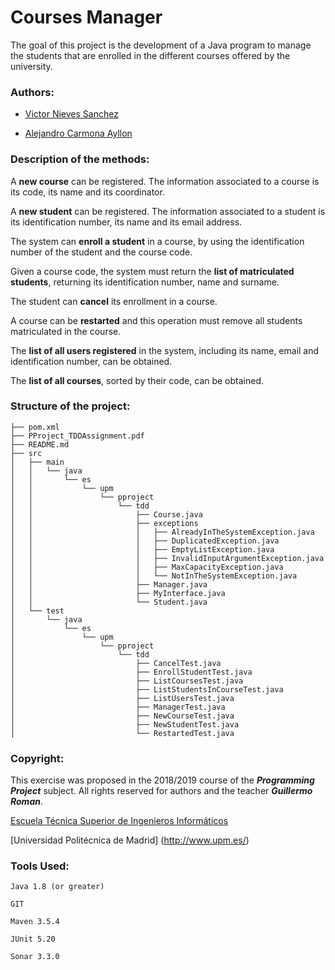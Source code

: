 # Courses Manager

The goal of this project is the development of a Java program to manage the students that are enrolled in the different courses offered by the university.

### Authors:
- [Victor Nieves Sanchez](https://twitter.com/VictorNS69)

- [Alejandro Carmona Ayllon](https://twitter.com/alejandro_C_A)

### Description of the methods:
A **new course** can be registered. The information associated to a course is its code, its name and its coordinator.

A **new student** can be registered. The information associated to a student is its identification
number, its name and its email address. 

The system can **enroll a student** in a course, by using the identification number of the student
and the course code. 

Given a course code, the system must return the **list of matriculated students**, returning its
identification number, name and surname. 

The student can **cancel** its enrollment in a course.

A course can be **restarted** and this operation must remove all students matriculated in the course.

The **list of all users registered** in the system, including its name, email and identification
number, can be obtained. 

The **list of all courses**, sorted by their code, can be obtained.

### Structure of the project:
	├── pom.xml
	├── PProject_TDDAssignment.pdf
	├── README.md
	├── src
	│   ├── main
	│   │   └── java
	│   │       └── es
	│   │           └── upm
	│   │               └── pproject
	│   │                   └── tdd
	│   │                       ├── Course.java
	│   │                       ├── exceptions
	│   │                       │   ├── AlreadyInTheSystemException.java
	│   │                       │   ├── DuplicatedException.java
	│   │                       │   ├── EmptyListException.java
	│   │                       │   ├── InvalidInputArgumentException.java
	│   │                       │   ├── MaxCapacityException.java
	│   │                       │   └── NotInTheSystemException.java
	│   │                       ├── Manager.java
	│   │                       ├── MyInterface.java
	│   │                       └── Student.java
	│   └── test
	│       └── java
	│           └── es
	│               └── upm
	│                   └── pproject
	│                       └── tdd
	│                           ├── CancelTest.java
	│                           ├── EnrollStudentTest.java
	│                           ├── ListCoursesTest.java
	│                           ├── ListStudentsInCourseTest.java
	│                           ├── ListUsersTest.java
	│                           ├── ManagerTest.java
	│                           ├── NewCourseTest.java
	│                           ├── NewStudentTest.java
	│                           └── RestartedTest.java


### Copyright:
This exercise was proposed in the 2018/2019 course of the **_Programming Project_** subject. All rights reserved for authors and the teacher **_Guillermo Roman_**.

[Escuela Técnica Superior de Ingenieros Informáticos](http://www.etsiinf.upm.es/)

[Universidad Politécnica de Madrid] (http://www.upm.es/)

### Tools Used:
```
Java 1.8 (or greater)

GIT

Maven 3.5.4

JUnit 5.20

Sonar 3.3.0
```  

